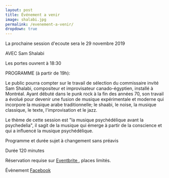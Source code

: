 ```yaml
---
layout: post
title: Événement a venir
image: shalabi.jpg
permalink: /evenement-a-venir/
dropdown: true
---
```


La prochaine session d'ecoute sera le 29 novembre 2019 

AVEC Sam Shalabi 

Les portes ouvrent à 18:30

PROGRAMME (à partir de 19h):

Le public pourra compter sur le travail de sélection du commissaire invité Sam Shalabi,  compositeur et improvisateur canado-égyptien, installé à Montréal. Ayant débuté dans le punk rock à la fin des années 70, son travail a évolué pour devenir une fusion de musique expérimentale et moderne qui incorpore la musique arabe traditionnelle; le shaabi, le noise, la musique classique, le texte, l'improvisation et le jazz.

Le thème de cette session est "la musique psychédélique avant la psychedelia", il sagit de la musique qui émerge à partir de la conscience et qui a influencé la musique psychédélique.

Programme et durée sujet à changement sans préavis

Durée 120 minutes

Réservation requise sur <a href="https://www.eventbrite.ca/e/sessions-decoutelistening-sessions-marteau-3-sam-shalabi-tickets-76809103095?fbclid=IwAR3zodre6bkDAszi7jh7n071LywtaHmqB0D7UPfwJ7pjjO8kwkRchyjGPzo" target="_blank">Eventbrite
</a>, places limités.

Évènement <a href="https://www.facebook.com/events/2463061277300783/" target="_blank">Facebook
</a>
